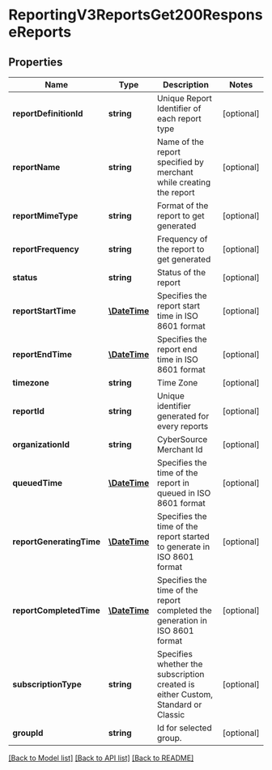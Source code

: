 # ReportingV3ReportsGet200ResponseReports

## Properties
Name | Type | Description | Notes
------------ | ------------- | ------------- | -------------
**reportDefinitionId** | **string** | Unique Report Identifier of each report type | [optional] 
**reportName** | **string** | Name of the report specified by merchant while creating the report | [optional] 
**reportMimeType** | **string** | Format of the report to get generated | [optional] 
**reportFrequency** | **string** | Frequency of the report to get generated | [optional] 
**status** | **string** | Status of the report | [optional] 
**reportStartTime** | [**\DateTime**](\DateTime.md) | Specifies the report start time in ISO 8601 format | [optional] 
**reportEndTime** | [**\DateTime**](\DateTime.md) | Specifies the report end time in ISO 8601 format | [optional] 
**timezone** | **string** | Time Zone | [optional] 
**reportId** | **string** | Unique identifier generated for every reports | [optional] 
**organizationId** | **string** | CyberSource Merchant Id | [optional] 
**queuedTime** | [**\DateTime**](\DateTime.md) | Specifies the time of the report in queued  in ISO 8601 format | [optional] 
**reportGeneratingTime** | [**\DateTime**](\DateTime.md) | Specifies the time of the report started to generate  in ISO 8601 format | [optional] 
**reportCompletedTime** | [**\DateTime**](\DateTime.md) | Specifies the time of the report completed the generation  in ISO 8601 format | [optional] 
**subscriptionType** | **string** | Specifies whether the subscription created is either Custom, Standard or Classic | [optional] 
**groupId** | **string** | Id for selected group. | [optional] 

[[Back to Model list]](../README.md#documentation-for-models) [[Back to API list]](../README.md#documentation-for-api-endpoints) [[Back to README]](../README.md)


